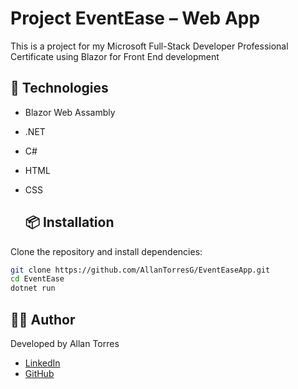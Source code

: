 # Project EventEase – Web App
This is a project for my Microsoft Full-Stack Developer Professional Certificate using Blazor for Front End development

## 🚀 Technologies
- Blazor Web Assambly
- .NET
- C#
- HTML
- CSS

  ## 📦 Installation
Clone the repository and install dependencies:

```bash
git clone https://github.com/AllanTorresG/EventEaseApp.git
cd EventEase
dotnet run
```

## 👨‍💻 Author
Developed by Allan Torres  

- [LinkedIn](https://www.linkedin.com/in/allan-torres-gomez/)
- [GitHub](https://github.com/AllanTorresG)
